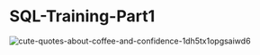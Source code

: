 # SQL-Training-Part1

![cute-quotes-about-coffee-and-confidence-1dh5tx1opgsaiwd6](https://github.com/user-attachments/assets/b7f7a365-4d9c-41f6-b990-a5cd51ee2c27)
